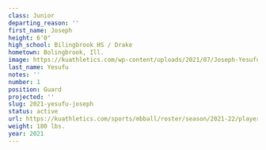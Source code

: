```yaml
---
class: Junior
departing_reason: ''
first_name: Joseph
height: 6'0"
high_school: Bilingbrook HS / Drake
hometown: Bolingbrook, Ill.
image: https://kuathletics.com/wp-content/uploads/2021/07/Joseph-Yesufu-1a.jpg
last_name: Yesufu
notes: ''
number: 1
position: Guard
projected: ''
slug: 2021-yesufu-joseph
status: active
url: https://kuathletics.com/sports/mbball/roster/season/2021-22/player/joseph-yesufu/
weight: 180 lbs.
year: 2021
---
```

